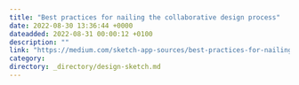 ```yaml
---
title: "Best practices for nailing the collaborative design process"
date: 2022-08-30 13:36:44 +0000
dateadded: 2022-08-31 00:00:12 +0100
description: ""
link: "https://medium.com/sketch-app-sources/best-practices-for-nailing-the-collaborative-design-process-724dab022e3c?source=rss----d23119b14977---4"
category:
directory: _directory/design-sketch.md
---
```

